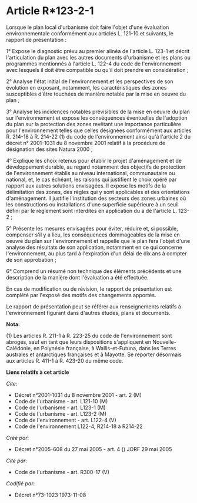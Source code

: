 # Article R*123-2-1

Lorsque le plan local d'urbanisme doit faire l'objet d'une évaluation environnementale conformément aux articles L. 121-10 et
suivants, le rapport de présentation :

1° Expose le diagnostic prévu au premier alinéa de l'article L. 123-1 et décrit l'articulation du plan avec les autres
documents d'urbanisme et les plans ou programmes mentionnés à l'article L. 122-4 du code de l'environnement avec lesquels il
doit être compatible ou qu'il doit prendre en considération ;

2° Analyse l'état initial de l'environnement et les perspectives de son évolution en exposant, notamment, les
caractéristiques des zones susceptibles d'être touchées de manière notable par la mise en oeuvre du plan ;

3° Analyse les incidences notables prévisibles de la mise en oeuvre du plan sur l'environnement et expose les conséquences
éventuelles de l'adoption du plan sur la protection des zones revêtant une importance particulière pour l'environnement
telles que celles désignées conformément aux articles R. 214-18 à R. 214-22 (1) du code de l'environnement ainsi qu'à
l'article 2 du décret n° 2001-1031 du 8 novembre 2001 relatif à la procédure de désignation des sites Natura 2000 ;

4° Explique les choix retenus pour établir le projet d'aménagement et de développement durable, au regard notamment des
objectifs de protection de l'environnement établis au niveau international, communautaire ou national, et, le cas échéant,
les raisons qui justifient le choix opéré par rapport aux autres solutions envisagées. Il expose les motifs de la
délimitation des zones, des règles qui y sont applicables et des orientations d'aménagement. Il justifie l'institution des
secteurs des zones urbaines où les constructions ou installations d'une superficie supérieure à un seuil défini par le
règlement sont interdites en application du a de l'article L. 123-2 ;

5° Présente les mesures envisagées pour éviter, réduire et, si possible, compenser s'il y a lieu, les conséquences
dommageables de la mise en oeuvre du plan sur l'environnement et rappelle que le plan fera l'objet d'une analyse des
résultats de son application, notamment en ce qui concerne l'environnement, au plus tard à l'expiration d'un délai de dix ans
à compter de son approbation ;

6° Comprend un résumé non technique des éléments précédents et une description de la manière dont l'évaluation a été
effectuée.

En cas de modification ou de révision, le rapport de présentation est complété par l'exposé des motifs des changements
apportés.

Le rapport de présentation peut se référer aux renseignements relatifs à l'environnement figurant dans d'autres études, plans
et documents.

**Nota:**

(1) Les articles R. 211-1 à R. 223-25 du code de l'environnement sont abrogés, sauf en tant que leurs dispositions
s'appliquent en Nouvelle-Calédonie, en Polynésie française, à Wallis-et-Futuna, dans les Terres australes et antarctiques
françaises et à Mayotte. Se reporter désormais aux articles R. 411-1 à R. 423-20 du même code.

**Liens relatifs à cet article**

_Cite_:

  - Décret n°2001-1031 du 8 novembre 2001 - art. 2 (M)
  - Code de l'urbanisme - art. L121-10 (M)
  - Code de l'urbanisme - art. L123-1 (M)
  - Code de l'urbanisme - art. L123-2 (M)
  - Code de l'environnement - art. L122-4 (V)
  - Code de l'environnement L122-4, R214-18 à R214-22

_Créé par_:

  - Décret n°2005-608 du 27 mai 2005 - art. 4 () JORF 29 mai 2005

_Cité par_:

  - Code de l'urbanisme - art. R300-17 (V)

_Codifié par_:

  - Décret n°73-1023 1973-11-08

